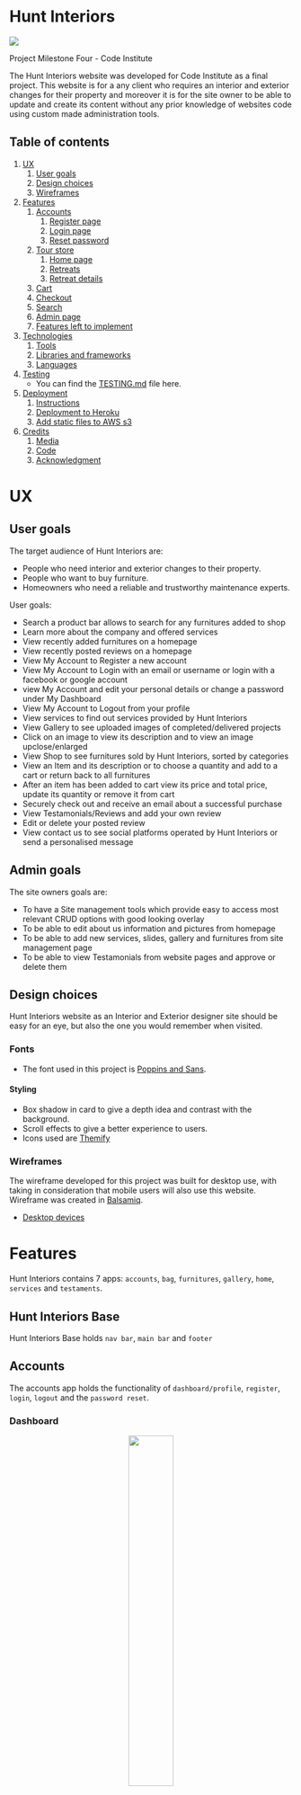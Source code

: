 # Hunt Interiors


<img src="static/images/HUNTINT/mockup.pdf" >

Project Milestone Four - Code Institute

The Hunt Interiors website was developed for Code Institute as a final project.
This website is for a any client who requires an interior and exterior changes 
for their property and moreover it is for the site owner to be able to update and create 
its content without any prior knowledge of websites code using custom made administration tools.

## Table of contents
<!--ts-->

1. [UX](#UX)
    1. [User goals](#User-goals)
    2. [Design choices](#Design-choices)
    3. [Wireframes](#Wireframes)
2. [Features](#Features)
    1. [Accounts](#Accounts)
        1. [Register page](#Register-page)
        2. [Login page](#Login-page)
        3. [Reset password](#Reset-password)
    2. [Tour store](#Tour-store)
        1. [Home page](#Home-page)
        2. [Retreats](#Retreats)
        3. [Retreat details](#Retreat-details)
    3. [Cart](#Cart)
    4. [Checkout](#Checkout)
    5. [Search](#Search)
    7. [Admin page](#Admin-page)
    8. [Features left to implement](#Features-left-to-implement)
3. [Technologies](#Technologies)
    1. [Tools](#Tools)
    2. [Libraries and frameworks](#Libraries-and-frameworks)
    3. [Languages](#Languages)
4. [Testing](#Testing)
      - You can find the [TESTING.md](TESTING.md) file here.
5. [Deployment](#Deployment)
    1. [Instructions](#Instructions)
    2. [Deployment to Heroku](#Deployment-to-Heroku)
    3. [Add static files to AWS s3](#Add-static-files-to-AWS-s3)
6. [Credits](#Credits)
    1. [Media](#Media)
    2. [Code](#Code)
    3. [Acknowledgment](#Acknowledgment)
 <!--te-->

# UX

## User goals
The target audience of Hunt Interiors are:
- People who need interior and exterior changes to their property.
- People who want to buy furniture.
- Homeowners who need a reliable and trustworthy maintenance experts.

User goals:
- Search a product bar allows to search for any furnitures added to shop
- Learn more about the company and offered services
- View recently added furnitures on a homepage
- View recently posted reviews on a homepage
- View My Account to Register a new account
- View My Account to Login with an email or username or login with a facebook or google account
- view My Account and edit your personal details or change a password under My Dashboard
- View My Account to Logout from your profile
- View services to find out services provided by Hunt Interiors
- View Gallery to see uploaded images of completed/delivered projects
- Click on an image to view its description and to view an image upclose/enlarged
- View Shop to see furnitures sold by Hunt Interiors, sorted by categories
- View an Item and its description or to choose a quantity and add to a cart or return back to all furnitures
- After an item has been added to cart view its price and total price, update its quantity or remove it from cart
- Securely check out and receive an email about a successful purchase
- View Testamonials/Reviews and add your own review
- Edit or delete your posted review
- View contact us to see social platforms operated by Hunt Interiors or send a personalised message

## Admin goals
The site owners goals are:
- To have a Site management tools which provide easy to access most relevant CRUD options with good looking overlay
- To be able to edit about us information and pictures from homepage
- To be able to add new services, slides, gallery and furnitures from site management page
- To be able to view Testamonials from website pages and approve or delete them


## Design choices
Hunt Interiors website as an Interior and Exterior designer site should be easy for an eye, but also the one you would remember when visited.

### Fonts
- The font used in this project is [Poppins and Sans](https://fonts.googleapis.com/css?family=Open+Sans:400,600,700|Poppins:300,400,500,600,700).

#### Styling
  - Box shadow in card to give a depth idea and contrast with the background.
  - Scroll effects to give a better experience to users.
  - Icons used are [Themify](https://themify.me/)

### Wireframes
The wireframe developed for this project was built for desktop use, with taking in consideration that mobile users will also use this website.
Wireframe was created in [Balsamiq](https://balsamiq.com/).
  - [Desktop devices](https://github.com/kydzoster/huntinteriors/blob/main/static/images/HUNTINT/mockup.pdf)

# Features

Hunt Interiors contains 7 apps: `accounts`, `bag`, `furnitures`, `gallery`, `home`, `services` and `testaments`.

## Hunt Interiors Base

Hunt Interiors Base holds `nav bar`, `main bar` and `footer`

## Accounts
 The accounts app holds the functionality of `dashboard/profile`, `register`, `login`, `logout` and the `password reset`.

### Dashboard
<p align="center">
<img src="/static/images/HUNTINT/Account/AccountDashboard.png" width="40%">
</p>

  - Dashboard lets you change or update your account/profile information
  - Profile must be completed to be able to buy itms from the shop, notification will be given if profile is incomplete.

### Register page
<p align="center">
<img src="/static/images/HUNTINT/Account/Register.png" width="40%">
</p>

  - Username, name, email and password is required to create an account.
  - Username must be unique.
  - Password should not be short, must contain at least 8 characters and should not be common.
  - As soon as the user creates its username they are redirected to home page.

### Login page
<p align="center">

<img src="/static/images/HUNTINT/Account/Login.png" width="40%">
</p>
  - Login page will ask for a username which can be a username or emailaddress and a password to login.
  - There is also an option to login with facebook or google account

### Forgot Password
  - Step 1: at the login page, under the password you can find the `forgot password?` link in which will lead to a form to add your account email.
  - Step 2: Add the email you registered with to reset the password.
  - Step 3: You will receive an email with a link that will allow you to add a different password sending you to a reset password form.
  - Step 4: Add a new password and confirm it.
  - Step 5: Once the password is set you can login with the new password.

  <img src="/static/images/HUNTINT/Account/PWReset.png">

## Home
The Home app holds the functionality for `Title`, `Slides`, `Management` and `Contact Us`.

  <p align="center">Click on an image to view video of the Index page


  [<img src="/static/images/HUNTINT/UserAction/Home.png" width="40%">](https://www.youtube.com/watch?v=jWyOR4HXQWc) </p>

## Services
<p align="center">
 <img src="/static/images/readme_images/retreats_page.png" width="40%">
 </p>

  - The retreats page will display all of the retreats.
  - However, the pagination system will only display three destinations per page to not overload the page if there are a large amount of items.

## Gallery  
  - The page that gives the full detail about the retreat as well as the possibility to add it to cart.
  - In addition, the formatting functionality that can be applied by the website admin.
  - The user can also on the top right corner add the destination to cart.

## Shop

<img src="/static/images/readme_images/cart_image.png">

 The cart app gives the user the ability to `view`, `add` and `adjust` the cart as they wish. Including more or less retreats to their trip package.
  - Besides the destination the user will have a card that will allow them to add how many people will go to the trip.
  - `Important`: Since this project is to provide the user to add retreats to card, they will not be able to book the trip. Where in an actual case, once it's paid the booking should have done directly to the business management. Therefore, in the future a book system will be developed to provide a better experience to customers.

## Testimonials

<p align="center">
<img src="/static/images/readme_images/checkout_image.png" width="40%">
</p>

  - The checkout application holds and manipulates the `Stripe` API. In which empowers the overall application with the e-commerce functionality.
  - In this application is developed and performed the forms users who are willing to buy any retreat, to plot their details into the checkout application forms and finalise the purchase.


## Contact Us
  - Under the search application, a simple search functionality is used to find different destinations from the `Destinations` model by the tour title as the key word retrieved.
  - If a user adds one or multiple destinations that is in the database, it will be retrieved and shown on destination page.
  - If the tour title plotted on the search bar doesn't have in the data base, a message will be displayed instead, describing that destination is not yet added in the database.

## Dashboard

<p align="center">
<img src="/static/images/readme_images/four.png" width="40%">
</p>

  - Simple page 404 for when an error occur and give the ability to not lost the user, sending them back to the home page.

## Site Management

<p align="center">
<img src="/static/images/readme_images/admin_login.png" width="40%">
</p>

  - The admin login page was changed by the name of the website.

<p align="center">
<img src="/static/images/readme_images/admin.png" width="40%">
</p>

  - The admin page was separated by three sections:
     - Authentication and Authorization, where the admin can see and manage the users on the website.
     - Checkout, where the admin can see the orders done by the customers.
     - Tour store, where the admin will be able to check and approve comments and see the contacts done by prospects.

<p align="center">
<img src="/static/images/readme_images/wysiwyg.png" width="40%">
</p>

  - The WYSIWYG (what you see is what you get) functionality was implemented as a functionality from a third party application called [Ckeditor](https://ckeditor.com/). Where the normal text editor was changed to add more features such as:
     - Alignment
     - Tables
     - Images
     - Styling
     - Add more html elements
     - And much more.


## Features Left To Implement
  1. Admin page graphs to display data from comments, sales and views.
  2. Booking system to automate sales.
  3. Add multiple images on retreat preview such as horizontal carousel.
  4. Add tutor section for each retreat.
  5. Add real location with maps at the bottom of each retreat detail page.
  6. Add star based review.

# Technologies

## Tools

  - [Atom](https://atom.io/) as an IDE to develop this project.
  - [Stripe](https://stripe.com/ie) to receive payments.
  - [Heroku](https://www.heroku.com/) for hosting the application and deploy.
  - [AWS S3](https://aws.amazon.com/s3/) was used as a cloud service to host static files.
  - [Github](https://github.com/) to share and store code remotely.
  - [Git](https://git-scm.com/) was used to manage version control.
  - [CkEditor](https://ckeditor.com/docs/) was used to better format texts without the need to do within the code.
  - [Sqlite3](https://www.sqlite.org/index.html) a database provided by django for development.
  - [PostgreSQL](https://www.postgresql.org/), a robust database provided by Heroku for production development.
  - [Travis CI](https://travis-ci.org/) for continuous integration and testing.
  - [Canva](https://www.canva.com/) was used to design images on the web.
  - [Balsamiq](https://balsamiq.com/) for the wireframes design.

## Libraries and frameworks

  - [Django](https://www.djangoproject.com/) a high level python web-framework used to design this project.
  - [Bootstrap 4](https://getbootstrap.com/) a CSS library grid used for the development of this site.
  - [FontAwesome](https://fontawesome.com/) for the creation and implementation of icons.
  - [Google fonts](https://fonts.google.com/) to bring custom font styling.
  - [Jinja](https://jinja.palletsprojects.com/en/2.11.x/) a template language for python used to bring logic into templates.
  - [Psycopg2-binary](https://pypi.org/project/psycopg2-binary/#description) used as the Python PostgreSQL adapter.
  - [Jquery](https://jquery.com/) a Javascript library to simplify the code.
  - [boto3](https://boto3.amazonaws.com/v1/documentation/api/latest/index.html) a library that enables python code to modify AWS service.
  - [AOS](https://michalsnik.github.io/aos/) used to bring animation on scroll.

## Languages

  - This project uses HTML, CSS, Javascript and Python programming languages.


# Testing

The testing information can be found in this separated [Testing](TESTING.md) file.


# Deployment

For the deployment you will need tool as:

  - An IDE such as [Atom](https://atom.io/) or [Visual Studio Code](https://code.visualstudio.com/).
  - Have installed in your machine [Python 3](https://www.python.org/downloads/) and [Git](https://git-scm.com/).

To continue on the process of deployment you should have accounts on the following services:

  - [Stripe](https://stripe.com/ie)
  - [AWS](https://aws.amazon.com/s3/)
  - [Gmail](https://gmail.com)

### Instructions
  1. Download a copy of this repository from the link https://github.com/EliasOPrado/tour-project as a download zip file. Or at your terminal do the following git command:

      ```
      $ git clone https://github.com/EliasOPrado/tour-project
      ```
  2. If you downloaded the project as a zip file, unzip it and add it in your directory.
  3. To not run in some unexpected behaviours during development, a virtual environment is advised to be used before the project be installed in your machine. So create a virtual environment with the command:

      ```
     $ python -m venv venv
      ```
  4. After you already created the virtual environment folder you need to activate it:

      ```
      $ source venv/bin/activate
      ```
  5. Install requirements.txt file.

      ```
      $ pip install -r requirements.txt
      ```
  6. Create an `env.py` file to store environment variable keys.

     ```
     import os

     os.environ.setdefault('SECRET_KEY', '<secrete key>')
     os.environ.setdefault('DATABASE_URL', '<postgres key>')

     """ STRIPE API Keys """
     os.environ.setdefault('STRIPE_PUBLISHABLE', '<stripe publishable key>')
     os.environ.setdefault('STRIPE_SECRET', '<stripe secret key>')

     """ AWS API Keys """
     os.environ.setdefault('AWS_ACCESS_KEY_ID', '<aws access key id>')
     os.environ.setdefault('AWS_SECRET_ACCESS_KEY', '<aws secret access key>')

     """ Email Keys """
     os.environ.setdefault('EMAIL_ADDRESS', '<your email here>')
     os.environ.setdefault('EMAIL_PASSWORD', '<your email password here>')
     ```
  7. Add a git ignore file to not submit sensitive data to Github repository.

     ```
     $ touch .gitignore
     ```
     - Then add the `env.py` to the `.gitignore` file.

     ```
     $ git update-index --assume-unchanged env.py
     ```
     - Depending where the the `env.py` is locate the path will change.

  8. Migrate the models to crete a database template.

      ```
      $ python manage.py migrate
      ```
  9. In this step you will need to create a super user to have access to the admin page.

      ```
      $ python manage.py createsuperuser
      ```
  10. So, after you do all the steps to create a super user you can now run the server.

      ```
      $ python manage.py runserver
      ```
  11. After the server is running locally add the `/admin` path at the end of the url link. It might look like this if you are not running another application.

      ```
      http://127.0.0.1:8000/admin
      ```

### Deployment to Heroku

To make the deployment of this application to `Heroku` you will need to do the following steps.

  1. Signup for [Heroku](https://signup.heroku.com/)
  2. Install [Heroku-CLI](https://devcenter.heroku.com/articles/heroku-cli)
  3. After installing `Heroku toolbelt` add the following code into your termial and login into your account you already create.
     ```
     $ heroku login
      Enter your Heroku credentials.
      Email: your@email.com
      Password (typing will be hidden):
      Authentication successful.
     ```
  4. Save all the requirements into the `requirements.txt` as mentioned before with the command:
     ```
     $ pip freeze > requirements.txt
     ```
  5. Create a file named `Procfile` and add the following config.
     ```
     web: gunicorn main_tour_folder.wsgi
     ```
 6. After all the setup is done `git add .`, `git commit` and `git push` your application to a repository you created on Github.
 7. In your `Heroku`account click new and create new app.
 9. Select your region and create a name for your project.
10. In your `Heroku` settings click `reveal config vars`.
11. Add the following config variables:

| KEY            | VALUE         |
|----------------|---------------|
| AWS_ACCESS_KEY_ID | `<your aws access key>`  |
| AWS_SECRET_ACCESS_KEY | `<your aws secret access key>`  |
| DATABASE_URL| `<your postgres database url>`  |
| EMAIL_ADDRESS| `<your email address>`  |
| EMAIL_PASSWORD | `<your email password>` |
| SECRET_KEY | `<your secret key>`  |
| STRIPE_PUBLISHABLE| `<your stripe publishable key>`  |
| STRIPE_SECRET| `<your stripe secret key>`  |
| AWS_ACCESS_KEY_ID | `<your aws access key>`  |

12. Add a development (postgres) database:
  ```
  $ heroku addons:add heroku-postgresql:dev
    heroku addons:add heroku-postgresql:dev
    Adding heroku-postgresql on deploy_django... done, v13 (free)
    Attached as HEROKU_POSTGRESQL_COPPER_URL
    Database has been created and is available
    ! This database is empty. If upgrading, you can transfer
    ! data from another database with pgbackups:restore.
    Use `heroku addons:docs heroku-postgresql` to view documentation.

  $ heroku pg:promote HEROKU_POSTGRESQL_COPPER_URL
    Promoting HEROKU_POSTGRESQL_COPPER_URL to DATABASE_URL... done
   ```
13. After adding the config into your dashboard add the following commands.
  - `$ heroku login`
  - `heroku git:remote -a test-app-to-deploy`
  - `$ git push heroku master`

14. On your `Heroku` dashboard click on `open app` button and check if the application is running correctly.

### Add static files to AWS s3

1. If there is a need to add your static files to AWS S3 you can follow [this stutorial](https://django-storages.readthedocs.io/en/latest/backends/amazon-S3.html). 

# Credits

## Media
  - The photos and video used in the project were downloaded from [Pexels](https://www.pexels.com/) and [Pixabay](https://pixabay.com/). Platforms that provides no-copyright media and free downloads.

## Code
  - This application was developed using [StartBootstrap](https://startbootstrap.com/templates/) templates and [snippets](https://startbootstrap.com/snippets/). But during the development good part of the original template and snippets were modified.
  - The 404 page snippet was acquired from [Bootsnipp](https://bootsnipp.com/snippets/).
  - The transparent navigation bar was acquired from [Bootstrapious](https://bootstrapious.com/p/transparent-navbar)
  - The `accounts`, `cart` and `checkout` apps were recycled from the [Code Institute](https://github.com/Code-Institute-Org) lessons but modified to fit with the project purpose.

## Acknowledgment
  - I received inspiration for this project from the [Retreat Guru](https://retreat.guru/) website.



Django-heorku (https://devcenter.heroku.com/articles/django-app-configuration)
Database (https://devcenter.heroku.com/articles/heroku-postgres-import-export)


git push https://git.heroku.com/glacial-eyrie-71049.git